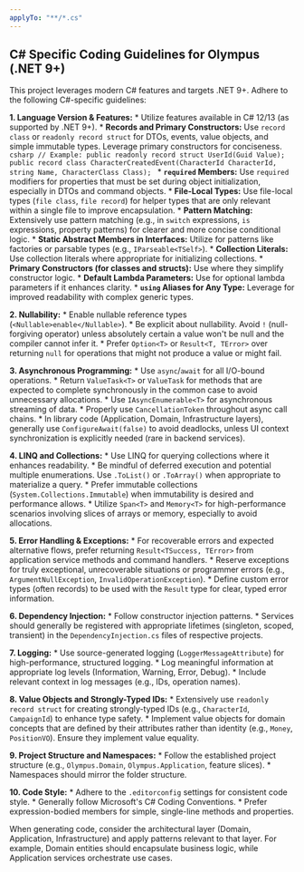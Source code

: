 ```yaml
---
applyTo: "**/*.cs"
---
```


## C# Specific Coding Guidelines for Olympus (.NET 9+)

This project leverages modern C# features and targets .NET 9+. Adhere to the following C#-specific guidelines:

**1. Language Version & Features:**
    * Utilize features available in C# 12/13 (as supported by .NET 9+).
    * **Records and Primary Constructors:** Use `record class` or `readonly record struct` for DTOs, events, value objects, and simple immutable types. Leverage primary constructors for conciseness.
        ```csharp
        // Example:
        public readonly record struct UserId(Guid Value);
        public record class CharacterCreatedEvent(CharacterId CharacterId, string Name, CharacterClass Class);
        ```
    * **`required` Members:** Use `required` modifiers for properties that must be set during object initialization, especially in DTOs and command objects.
    * **File-Local Types:** Use file-local types (`file class`, `file record`) for helper types that are only relevant within a single file to improve encapsulation.
    * **Pattern Matching:** Extensively use pattern matching (e.g., in `switch` expressions, `is` expressions, property patterns) for clearer and more concise conditional logic.
    * **Static Abstract Members in Interfaces:** Utilize for patterns like factories or parsable types (e.g., `IParseable<TSelf>`).
    * **Collection Literals:** Use collection literals where appropriate for initializing collections.
    * **Primary Constructors (for classes and structs):** Use where they simplify constructor logic.
    * **Default Lambda Parameters:** Use for optional lambda parameters if it enhances clarity.
    * **`using` Aliases for Any Type:** Leverage for improved readability with complex generic types.

**2. Nullability:**
    * Enable nullable reference types (`<Nullable>enable</Nullable>`).
    * Be explicit about nullability. Avoid `!` (null-forgiving operator) unless absolutely certain a value won't be null and the compiler cannot infer it.
    * Prefer `Option<T>` or `Result<T, TError>` over returning `null` for operations that might not produce a value or might fail.

**3. Asynchronous Programming:**
    * Use `async`/`await` for all I/O-bound operations.
    * Return `ValueTask<T>` or `ValueTask` for methods that are expected to complete synchronously in the common case to avoid unnecessary allocations.
    * Use `IAsyncEnumerable<T>` for asynchronous streaming of data.
    * Properly use `CancellationToken` throughout async call chains.
    * In library code (Application, Domain, Infrastructure layers), generally use `ConfigureAwait(false)` to avoid deadlocks, unless UI context synchronization is explicitly needed (rare in backend services).

**4. LINQ and Collections:**
    * Use LINQ for querying collections where it enhances readability.
    * Be mindful of deferred execution and potential multiple enumerations. Use `.ToList()` or `.ToArray()` when appropriate to materialize a query.
    * Prefer immutable collections (`System.Collections.Immutable`) when immutability is desired and performance allows.
    * Utilize `Span<T>` and `Memory<T>` for high-performance scenarios involving slices of arrays or memory, especially to avoid allocations.

**5. Error Handling & Exceptions:**
    * For recoverable errors and expected alternative flows, prefer returning `Result<TSuccess, TError>` from application service methods and command handlers.
    * Reserve exceptions for truly exceptional, unrecoverable situations or programmer errors (e.g., `ArgumentNullException`, `InvalidOperationException`).
    * Define custom error types (often records) to be used with the `Result` type for clear, typed error information.

**6. Dependency Injection:**
    * Follow constructor injection patterns.
    * Services should generally be registered with appropriate lifetimes (singleton, scoped, transient) in the `DependencyInjection.cs` files of respective projects.

**7. Logging:**
    * Use source-generated logging (`LoggerMessageAttribute`) for high-performance, structured logging.
    * Log meaningful information at appropriate log levels (Information, Warning, Error, Debug).
    * Include relevant context in log messages (e.g., IDs, operation names).

**8. Value Objects and Strongly-Typed IDs:**
    * Extensively use `readonly record struct` for creating strongly-typed IDs (e.g., `CharacterId`, `CampaignId`) to enhance type safety.
    * Implement value objects for domain concepts that are defined by their attributes rather than identity (e.g., `Money`, `PositionVO`). Ensure they implement value equality.

**9. Project Structure and Namespaces:**
    * Follow the established project structure (e.g., `Olympus.Domain`, `Olympus.Application`, feature slices).
    * Namespaces should mirror the folder structure.

**10. Code Style:**
    * Adhere to the `.editorconfig` settings for consistent code style.
    * Generally follow Microsoft's C# Coding Conventions.
    * Prefer expression-bodied members for simple, single-line methods and properties.

When generating code, consider the architectural layer (Domain, Application, Infrastructure) and apply patterns relevant to that layer. For example, Domain entities should encapsulate business logic, while Application services orchestrate use cases.